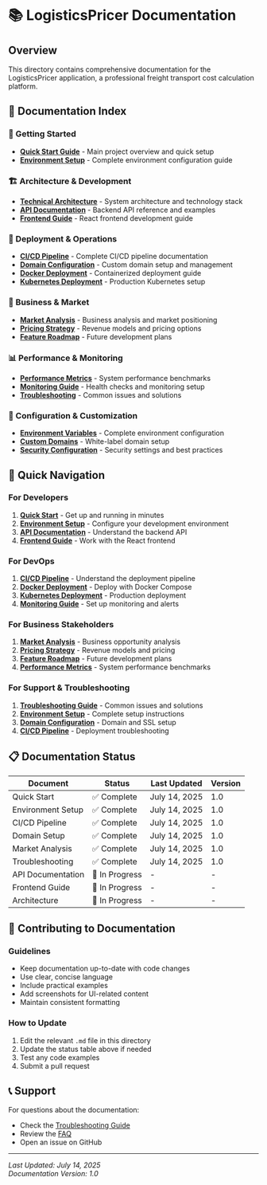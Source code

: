 # 📚 LogisticsPricer Documentation

## Overview

This directory contains comprehensive documentation for the LogisticsPricer application, a professional freight transport cost calculation platform.

## 📖 Documentation Index

### 🚀 Getting Started
- **[Quick Start Guide](../README.md)** - Main project overview and quick setup
- **[Environment Setup](environment-setup.md)** - Complete environment configuration guide

### 🏗️ Architecture & Development
- **[Technical Architecture](architecture.md)** - System architecture and technology stack
- **[API Documentation](api-docs.md)** - Backend API reference and examples
- **[Frontend Guide](frontend-guide.md)** - React frontend development guide

### 🚀 Deployment & Operations
- **[CI/CD Pipeline](ci-cd-pipeline.md)** - Complete CI/CD pipeline documentation
- **[Domain Configuration](domain-setup.md)** - Custom domain setup and management
- **[Docker Deployment](docker-deployment.md)** - Containerized deployment guide
- **[Kubernetes Deployment](kubernetes-deployment.md)** - Production Kubernetes setup

### 💼 Business & Market
- **[Market Analysis](market-analysis.md)** - Business analysis and market positioning
- **[Pricing Strategy](pricing-strategy.md)** - Revenue models and pricing options
- **[Feature Roadmap](roadmap.md)** - Future development plans

### 📊 Performance & Monitoring
- **[Performance Metrics](performance.md)** - System performance benchmarks
- **[Monitoring Guide](monitoring.md)** - Health checks and monitoring setup
- **[Troubleshooting](troubleshooting.md)** - Common issues and solutions

### 🔧 Configuration & Customization
- **[Environment Variables](environment-variables.md)** - Complete environment configuration
- **[Custom Domains](custom-domains.md)** - White-label domain setup
- **[Security Configuration](security.md)** - Security settings and best practices

## 🎯 Quick Navigation

### For Developers
1. **[Quick Start](../README.md)** - Get up and running in minutes
2. **[Environment Setup](environment-setup.md)** - Configure your development environment
3. **[API Documentation](api-docs.md)** - Understand the backend API
4. **[Frontend Guide](frontend-guide.md)** - Work with the React frontend

### For DevOps
1. **[CI/CD Pipeline](ci-cd-pipeline.md)** - Understand the deployment pipeline
2. **[Docker Deployment](docker-deployment.md)** - Deploy with Docker Compose
3. **[Kubernetes Deployment](kubernetes-deployment.md)** - Production deployment
4. **[Monitoring Guide](monitoring.md)** - Set up monitoring and alerts

### For Business Stakeholders
1. **[Market Analysis](market-analysis.md)** - Business opportunity analysis
2. **[Pricing Strategy](pricing-strategy.md)** - Revenue models and pricing
3. **[Feature Roadmap](roadmap.md)** - Future development plans
4. **[Performance Metrics](performance.md)** - System performance benchmarks

### For Support & Troubleshooting
1. **[Troubleshooting Guide](troubleshooting.md)** - Common issues and solutions
2. **[Environment Setup](environment-setup.md)** - Complete setup instructions
3. **[Domain Configuration](domain-setup.md)** - Domain and SSL setup
4. **[CI/CD Pipeline](ci-cd-pipeline.md)** - Deployment troubleshooting

## 📋 Documentation Status

| Document | Status | Last Updated | Version |
|----------|--------|--------------|---------|
| Quick Start | ✅ Complete | July 14, 2025 | 1.0 |
| Environment Setup | ✅ Complete | July 14, 2025 | 1.0 |
| CI/CD Pipeline | ✅ Complete | July 14, 2025 | 1.0 |
| Domain Setup | ✅ Complete | July 14, 2025 | 1.0 |
| Market Analysis | ✅ Complete | July 14, 2025 | 1.0 |
| Troubleshooting | ✅ Complete | July 14, 2025 | 1.0 |
| API Documentation | 🔄 In Progress | - | - |
| Frontend Guide | 🔄 In Progress | - | - |
| Architecture | 🔄 In Progress | - | - |

## 🔄 Contributing to Documentation

### Guidelines
- Keep documentation up-to-date with code changes
- Use clear, concise language
- Include practical examples
- Add screenshots for UI-related content
- Maintain consistent formatting

### How to Update
1. Edit the relevant `.md` file in this directory
2. Update the status table above if needed
3. Test any code examples
4. Submit a pull request

## 📞 Support

For questions about the documentation:
- Check the [Troubleshooting Guide](troubleshooting.md)
- Review the [FAQ](faq.md)
- Open an issue on GitHub

---

*Last Updated: July 14, 2025*  
*Documentation Version: 1.0* 